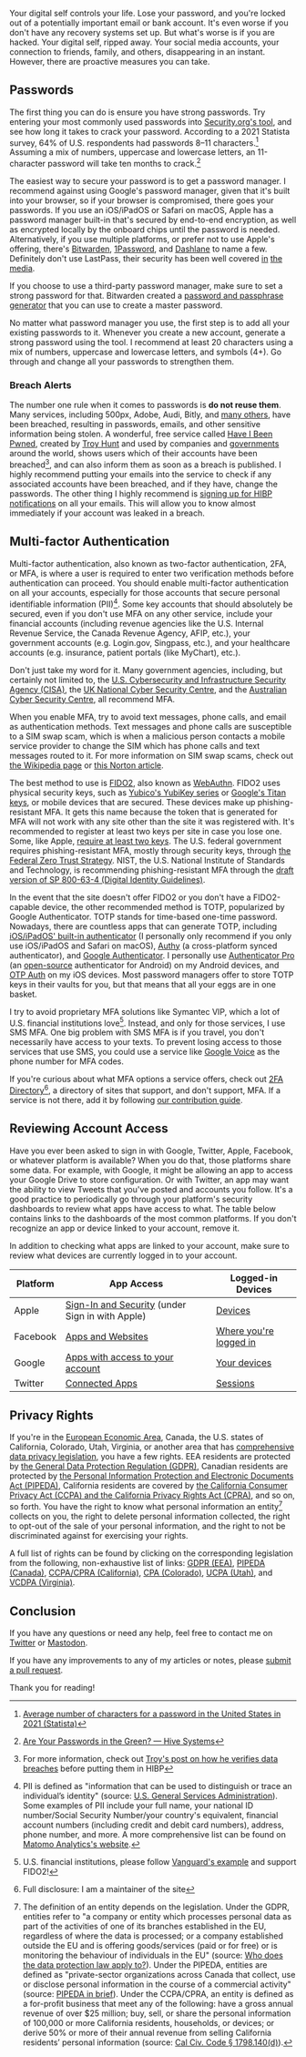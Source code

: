 Your digital self controls your life. Lose your password, and you're locked out of
a potentially important email or bank account. It's even worse if you don't have
any recovery systems set up. But what's worse is if you are hacked. Your digital
self, ripped away. Your social media accounts, your connection to friends, family,
and others, disappearing in an instant. However, there are proactive measures you
can take.

## Passwords

The first thing you can do is ensure you have strong passwords. Try entering your
most commonly used passwords into [Security.org's tool](https://www.security.org/how-secure-is-my-password/),
and see how long it takes to crack your password. According to a 2021 Statista survey,
64% of U.S. respondents had passwords 8–11 characters.[^1] Assuming a mix of numbers,
uppercase and lowercase letters, an 11-character password will take ten months to
crack.[^2]

The easiest way to secure your password is to get a password manager. I recommend
against using Google's password manager, given that it's built into your browser,
so if your browser is compromised, there goes your passwords. If you use an iOS/iPadOS
or Safari on macOS, Apple has a password manager built-in that's secured by end-to-end
encryption, as well as encrypted locally by the onboard chips until the password
is needed. Alternatively, if you use multiple platforms, or prefer not to use Apple's
offering, there's [Bitwarden](https://bitwarden.com/), [1Password](https://1password.com/),
and [Dashlane](https://www.dashlane.com/) to name a few. Definitely don't use LastPass,
their security has been well covered [in](https://www.theverge.com/2023/2/28/23618353/lastpass-security-breach-disclosure-password-vault-encryption-update)
[the](https://www.forbes.com/sites/daveywinder/2023/03/03/why-you-should-stop-using-lastpass-after-new-hack-method-update/)
[media](https://arstechnica.com/information-technology/2023/02/lastpass-hackers-infected-employees-home-computer-and-stole-corporate-vault/).

If you choose to use a third-party password manager, make sure to set a strong password
for that. Bitwarden created a [password and passphrase generator](https://bitwarden.com/password-generator/)
that you can use to create a master password.

No matter what password manager you use, the first step is to add all your existing
passwords to it. Whenever you create a new account, generate a strong password using
the tool. I recommend at least 20 characters using a mix of numbers, uppercase and
lowercase letters, and symbols (4+). Go through and change all your passwords to
strengthen them.

### Breach Alerts

The number one rule when it comes to passwords is **do not reuse them**. Many services,
including 500px, Adobe, Audi, Bitly, and [many others](https://haveibeenpwned.com/PwnedWebsites),
have been breached, resulting in passwords, emails, and other sensitive information
being stolen. A wonderful, free service called [Have I Been Pwned](https://haveibeenpwned.com/),
created by [Troy Hunt](https://www.troyhunt.com/about/) and used by companies and
[governments](https://www.troyhunt.com/tag/government/) around the world, shows
users which of their accounts have been breached[^3], and can also inform them as
soon as a breach is published. I highly recommend putting your emails into the service
to check if any associated accounts have been breached, and if they have, change
the passwords. The other thing I highly recommend is [signing up for HIBP notifications](https://haveibeenpwned.com/NotifyMe)
on all your emails. This will allow you to know almost immediately if your account
was leaked in a breach.

## Multi-factor Authentication

Multi-factor authentication, also known as two-factor authentication, 2FA, or MFA,
is where a user is required to enter two verification methods before authentication
can proceed. You should enable multi-factor authentication on all your accounts,
especially for those accounts that secure personal identifiable information (PII)[^4].
Some key accounts that should absolutely be secured, even if you don't use MFA on
any other service, include your financial accounts (including revenue agencies like
the U.S. Internal Revenue Service, the Canada Revenue Agency, AFIP, etc.), your
government accounts (e.g. Login.gov, Singpass, etc.), and your healthcare accounts
(e.g. insurance, patient portals (like MyChart), etc.).

Don't just take my word for it. Many government agencies, including, but certainly
not limited to, the [U.S. Cybersecurity and Infrastructure Security Agency (CISA)](https://www.cisa.gov/MFA),
the [UK National Cyber Security Centre](https://www.ncsc.gov.uk/guidance/setting-2-step-verification-2sv),
and the [Australian Cyber Security Centre](https://www.cyber.gov.au/learn-basics/explore-basics/mfa),
all recommend MFA.

When you enable MFA, try to avoid text messages, phone calls, and email as authentication
methods. Text messages and phone calls are susceptible to a SIM swap scam, which
is when a malicious person contacts a mobile service provider to change the SIM
which has phone calls and text messages routed to it. For more information on SIM
swap scams, check out [the Wikipedia page](https://wikipedia.org/wiki/SIM_swap_scam)
or [this Norton article](https://us.norton.com/blog/mobile/sim-swap-fraud).

The best method to use is [FIDO2](https://fidoalliance.org/fido2/), also known as
[WebAuthn](https://www.yubico.com/authentication-standards/webauthn/). FIDO2 uses
physical security keys, such as [Yubico's YubiKey series](https://www.yubico.com/products/)
or [Google's Titan keys](https://store.google.com/product/titan_security_key), or
mobile devices that are secured. These devices make up phishing-resistant MFA. It
gets this name because the token that is generated for MFA will not work with any
site other than the site it was registered with. It's recommended to register at
least two keys per site in case you lose one. Some, like Apple,
[require at least two keys](https://support.apple.com/en-us/HT213154). The U.S.
federal government requires phishing-resistant MFA, mostly through security keys,
through [the Federal Zero Trust Strategy](https://www.whitehouse.gov/wp-content/uploads/2022/01/M-22-09.pdf#page=4).
NIST, the U.S. National Institute of Standards and Technology, is recommending phishing-resistant
MFA through the [draft version of SP 800-63-4 (Digital Identity Guidelines)](https://doi.org/10.6028/NIST.SP.800-63-4.ipd).

In the event that the site doesn't offer FIDO2 or you don't have a FIDO2-capable
device, the other recommended method is TOTP, popularized by Google Authenticator.
TOTP stands for time-based one-time password. Nowadays, there are countless apps
that can generate TOTP, including [iOS/iPadOS' built-in authenticator](https://9to5mac.com/2022/03/07/use-ios-15-2fa-code-generator-plus-autofill-iphone/)
(I personally only recommend if you only use iOS/iPadOS and Safari on macOS), [Authy](https://authy.com/)
(a cross-platform synced authenticator), and [Google Authenticator](https://support.google.com/accounts/answer/1066447).
I personally use [Authenticator Pro](https://play.google.com/store/apps/details?id=me.jmh.authenticatorpro)
(an [open-source](https://github.com/jamie-mh/AuthenticatorPro) authenticator for
Android) on my Android devices, and [OTP Auth](https://apps.apple.com/app/otp-auth/id659877384)
on my iOS devices. Most password managers offer to store TOTP keys in their vaults
for you, but that means that all your eggs are in one basket.

I try to avoid proprietary MFA solutions like Symantec VIP, which a lot of U.S.
financial institutions love[^5]. Instead, and only for those services, I use SMS
MFA. One big problem with SMS MFA is if you travel, you don't necessarily have access
to your texts. To prevent losing access to those services that use SMS, you could
use a service like [Google Voice](https://voice.google.com) as the phone number
for MFA codes.

If you're curious about what MFA options a service offers, check out [2FA Directory](https://2fa.directory)[^6],
a directory of sites that support, and don't support, MFA. If a service is not there,
add it by following [our contribution guide](https://github.com/2factorauth/twofactorauth/blob/master/CONTRIBUTING.md).

## Reviewing Account Access

Have you ever been asked to sign in with Google, Twitter, Apple, Facebook, or whatever
platform is available? When you do that, those platforms share some data. For example,
with Google, it might be allowing an app to access your Google Drive to store configuration.
Or with Twitter, an app may want the ability to view Tweets that you've posted and
accounts you follow. It's a good practice to periodically go through your platform's
security dashboards to review what apps have access to what. The table below contains
links to the dashboards of the most common platforms. If you don't recognize an
app or device linked to your account, remove it.

In addition to checking what apps are linked to your account, make sure to review
what devices are currently logged in to your account.

| Platform | App Access                                                                                                   | Logged-in Devices                                                                                  |
|----------|--------------------------------------------------------------------------------------------------------------|----------------------------------------------------------------------------------------------------|
| Apple    | [Sign-In and Security](https://appleid.apple.com/account/manage/section/security) (under Sign in with Apple) | [Devices](https://appleid.apple.com/account/manage/section/devices)                                |
| Facebook | [Apps and Websites](https://www.facebook.com/settings?tab=applications)                                      | [Where you're logged in](https://accountscenter.facebook.com/password_and_security/login_activity) |
| Google   | [Apps with access to your account](https://myaccount.google.com/permissions)                                 | [Your devices](https://myaccount.google.com/device-activity)                                       |
| Twitter  | [Connected Apps](https://twitter.com/settings/connected_apps)                                                | [Sessions](https://twitter.com/settings/sessions)                                                  |

## Privacy Rights

If you're in the [European Economic Area](https://wikipedia.org/wiki/European_Economic_Area),
Canada, the U.S. states of California, Colorado, Utah, Virginia, or another area
that has [comprehensive data privacy legislation](https://www.thalesgroup.com/en/markets/digital-identity-and-security/government/magazine/beyond-gdpr-data-protection-around-world),
you have a few rights. EEA residents are protected by [the General Data Protection Regulation (GDPR)](https://edps.europa.eu/data-protection/our-work/subjects/rights-individual),
Canadian residents are protected by
[the Personal Information Protection and Electronic Documents Act (PIPEDA)](https://www.priv.gc.ca/en/privacy-topics/privacy-laws-in-canada/the-personal-information-protection-and-electronic-documents-act-pipeda/),
California residents are covered by [the California Consumer Privacy Act (CCPA) and the California Privacy Rights Act (CPRA)](https://cppa.ca.gov/regulations/),
and so on, so forth. You have the right to know what personal information an entity[^7]
collects on you, the right to delete personal information collected, the right to
opt-out of the sale of your personal information, and the right to not be discriminated
against for exercising your rights.

A full list of rights can be found by clicking on the corresponding legislation
from the following, non-exhaustive list of links: [GDPR (EEA)](https://edps.europa.eu/data-protection/our-work/subjects/rights-individual),
[PIPEDA (Canada)](https://www.priv.gc.ca/en/privacy-topics/privacy-laws-in-canada/the-personal-information-protection-and-electronic-documents-act-pipeda/pipeda_brief/),
[CCPA/CPRA (California)](https://oag.ca.gov/privacy/ccpa), [CPA (Colorado)](https://coag.gov/resources/colorado-privacy-act/),
[UCPA (Utah)](https://usercentrics.com/knowledge-hub/utah-consumer-privacy-act-ucpa/#consumer-rights-under-the-utah-consumer-privacy-act),
and [VCDPA (Virginia)](https://www.oag.state.va.us/consumer-protection/files/tips-and-info/Virginia-Consumer-Data-Protection-Act-Summary-2-2-23.pdf).

## Conclusion

If you have any questions or need any help, feel free to contact me on
[Twitter](https://twitter.com/hkamran80) or [Mastodon](https://vmst.io/@hkamran).

If you have any improvements to any of my articles or notes, please
[submit a pull request](https://github.com/hkamran80/articles#contributions).

Thank you for reading!

[^1]: [Average number of characters for a password in the United States in 2021 (Statista)](https://www.statista.com/statistics/1305713/average-character-length-of-a-password-us/)
[^2]: [Are Your Passwords in the Green? — Hive Systems](https://hivesystems.io/password)
[^3]: For more information, check out [Troy's post on how he verifies data breaches](https://www.troyhunt.com/heres-how-i-verify-data-breaches/) before putting them in HIBP
[^4]: PII is defined as "information that can be used to distinguish or trace an individual’s identity" (source: [U.S. General Services Administration](https://www.gsa.gov/reference/gsa-privacy-program/rules-and-policies-protecting-pii-privacy-act)). Some examples of PII include your full name, your national ID number/Social Security Number/your country's equivalent, financial account numbers (including credit and debit card numbers), address, phone number, and more. A more comprehensive list can be found on [Matomo Analytics's website](https://matomo.org/personally-identifiable-information-guide-list-of-pii-examples/).
[^5]: U.S. financial institutions, please follow [Vanguard's example](https://investor.vanguard.com/security-center) and support FIDO2!
[^6]: Full disclosure: I am a maintainer of the site
[^7]: The definition of an entity depends on the legislation. Under the GDPR, entities refer to "a company or entity which processes personal data as part of the activities of one of its branches established in the EU, regardless of where the data is processed; or a company established outside the EU and is offering goods/services (paid or for free) or is monitoring the behaviour of individuals in the EU" (source: [Who does the data protection law apply to?](https://commission.europa.eu/law/law-topic/data-protection/reform/rules-business-and-organisations/application-regulation/who-does-data-protection-law-apply)). Under the PIPEDA, entities are defined as "private-sector organizations across Canada that collect, use or disclose personal information in the course of a commercial activity" (source: [PIPEDA in brief](https://www.priv.gc.ca/en/privacy-topics/privacy-laws-in-canada/the-personal-information-protection-and-electronic-documents-act-pipeda/pipeda_brief/)). Under the CCPA/CPRA, an entity is defined as a for-profit business that meet any of the following: have a gross annual revenue of over $25 million; buy, sell, or share the personal information of 100,000 or more California residents, households, or devices; or derive 50% or more of their annual revenue from selling California residents’ personal information (source: [Cal Civ. Code § 1798.140(d)](https://leginfo.legislature.ca.gov/faces/codes_displaySection.xhtml?lawCode=CIV&sectionNum=1798.140.)).
